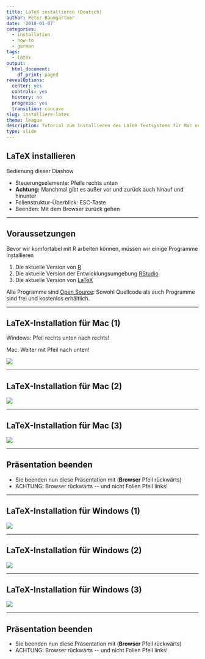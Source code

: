 ```yaml
---
title: LaTeX installieren (Deutsch)
author: Peter Baumgartner
date: '2018-01-07'
categories:
  - installation
  - how-to
  - german
tags:
  - latex
output:
  html_document:
    df_print: paged
revealOptions:
  center: yes
  controls: yes
  history: no
  progress: yes
  transition: concave
slug: installiere-latex
theme: league
description: Tutorial zum Installieren des LaTeX Textsystems für Mac und Windows
type: slide
---
```


## LaTeX installieren

Bedienung dieser Diashow

- Steuerungselemente: Pfeile rechts unten
- **Achtung:** Manchmal gibt es außer vor und zurück auch hinauf und hinunter
- Folienstruktur-Überblick: ESC-Taste
- Beenden: Mit dem Browser zurück gehen

---

## Voraussetzungen

Bevor wir komfortabel mit R arbeiten können, müssen wir einige Programme installieren

1. Die aktuelle Version von [R](https://cran.r-project.org/)
2. Die aktuelle Version der Entwicklungsumgebung [RStudio](https://www.rstudio.com/products/rstudio/download/)
3. Die aktuelle Version von [LaTeX](https://www.latex-project.org/get/)

Alle Programme sind [Open Source](http://praxistipps.chip.de/open-source-was-ist-das-genau_12877): Sowohl Quellcode als auch Programme sind frei und kostenlos erhältlich.

---

## LaTeX-Installation für Mac (1)

Windows: Pfeil rechts unten nach rechts!

Mac: Weiter mit Pfeil nach unten!

<img src="/img/latex-installation-deutsch/1-1_MacOS-Startpage-min.png">
<!-- .element height="55%" width="55%" -->

___

## LaTeX-Installation für Mac (2)

<img src="/img/latex-installation-deutsch/1-2_MacOS-Distribution-min.png">
<!-- .element height="60%" width="60%" -->

___

## LaTeX-Installation für Mac (3)

<img src="/img/latex-installation-deutsch/1-3_MacOS-Download-min.png">
<!-- .element height="60%" width="60%" -->

___

## Präsentation beenden

- Sie beenden nun diese Präsentation mit (**Browser** Pfeil rückwärts)
- ACHTUNG: Browser rückwärts -- und nicht Folien Pfeil links!

---

## LaTeX-Installation für Windows (1)

<img src="/img/latex-installation-deutsch/2-1_Windows-Startpage-min.png">
<!-- .element height="55%" width="55%" -->

___

## LaTeX-Installation für Windows (2)

<img src="/img/latex-installation-deutsch/2-2_Windows-TexLive-Distribution-min.png">
<!-- .element height="60%" width="60%" -->

___

## LaTeX-Installation für Windows (3)

<img src="/img/latex-installation-deutsch/2-3_Windows-Download-min.png">
<!-- .element height="60%" width="60%" -->

___

## Präsentation beenden

- Sie beenden nun diese Präsentation mit (**Browser** Pfeil rückwärts)
- ACHTUNG: Browser rückwärts -- und nicht Folien Pfeil links!

